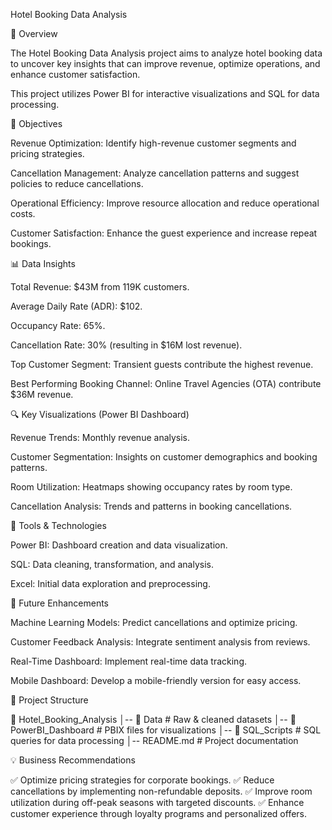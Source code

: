 Hotel Booking Data Analysis

📌 Overview

The Hotel Booking Data Analysis project aims to analyze hotel booking data to uncover key insights that can improve revenue, optimize operations, and enhance customer satisfaction.

This project utilizes Power BI for interactive visualizations and SQL for data processing.

🎯 Objectives

Revenue Optimization: Identify high-revenue customer segments and pricing strategies.

Cancellation Management: Analyze cancellation patterns and suggest policies to reduce cancellations.

Operational Efficiency: Improve resource allocation and reduce operational costs.

Customer Satisfaction: Enhance the guest experience and increase repeat bookings.

📊 Data Insights

Total Revenue: $43M from 119K customers.

Average Daily Rate (ADR): $102.

Occupancy Rate: 65%.

Cancellation Rate: 30% (resulting in $16M lost revenue).

Top Customer Segment: Transient guests contribute the highest revenue.

Best Performing Booking Channel: Online Travel Agencies (OTA) contribute $36M revenue.

🔍 Key Visualizations (Power BI Dashboard)

Revenue Trends: Monthly revenue analysis.

Customer Segmentation: Insights on customer demographics and booking patterns.

Room Utilization: Heatmaps showing occupancy rates by room type.

Cancellation Analysis: Trends and patterns in booking cancellations.

🔧 Tools & Technologies

Power BI: Dashboard creation and data visualization.

SQL: Data cleaning, transformation, and analysis.

Excel: Initial data exploration and preprocessing.

🚀 Future Enhancements

Machine Learning Models: Predict cancellations and optimize pricing.

Customer Feedback Analysis: Integrate sentiment analysis from reviews.

Real-Time Dashboard: Implement real-time data tracking.

Mobile Dashboard: Develop a mobile-friendly version for easy access.

📂 Project Structure

📁 Hotel_Booking_Analysis
│-- 📂 Data                # Raw & cleaned datasets
│-- 📂 PowerBI_Dashboard   # PBIX files for visualizations
│-- 📂 SQL_Scripts         # SQL queries for data processing
│-- README.md              # Project documentation

💡 Business Recommendations

✅ Optimize pricing strategies for corporate bookings.
✅ Reduce cancellations by implementing non-refundable deposits.
✅ Improve room utilization during off-peak seasons with targeted discounts.
✅ Enhance customer experience through loyalty programs and personalized offers.

